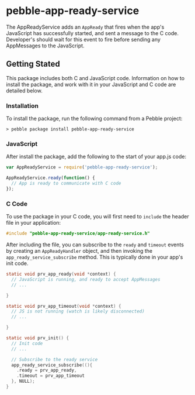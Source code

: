# pebble-app-ready-service

The AppReadyService adds an `AppReady` that fires when the app's JavaScript has
successfully started, and sent a message to the C code. Developer's should wait
for this event to fire before sending any AppMessages to the JavaScript.

## Getting Stated

This package includes both C and JavaScript code. Information on how to install
the package, and work with it in your JavaScript and C code are detailed below.

### Installation

To install the package, run the following command from a Pebble project:

```
> pebble package install pebble-app-ready-service
```

### JavaScript

After install the package, add the following to the start of your app.js code:

```js
var AppReadyService = require('pebble-app-ready-service');

AppReadyService.ready(function() {
  // App is ready to communicate with C code
});
```

### C Code

To use the package in your C code, you will first need to `include` the header
file in your application:

```c
#include "pebble-app-ready-service/app-ready-service.h"
```

After including the file, you can subscribe to the `ready` and `timeout` events
by creating an `AppReadyHandler` object, and then invoking the
`app_ready_service_subscribe` method. This is typically done in your app's init
code.

```c
static void prv_app_ready(void *context) {
  // JavaScript is running, and ready to accept AppMessages
  // ...

}

static void prv_app_timeout(void *context) {
  // JS is not running (watch is likely disconnected)
  // ...

}

static void prv_init() {
  // Init code
  // ...

  // Subscribe to the ready service
  app_ready_service_subscribe((){
    .ready = prv_app_ready,
    .timeout = prv_app_timeout
  }, NULL);
}
```
